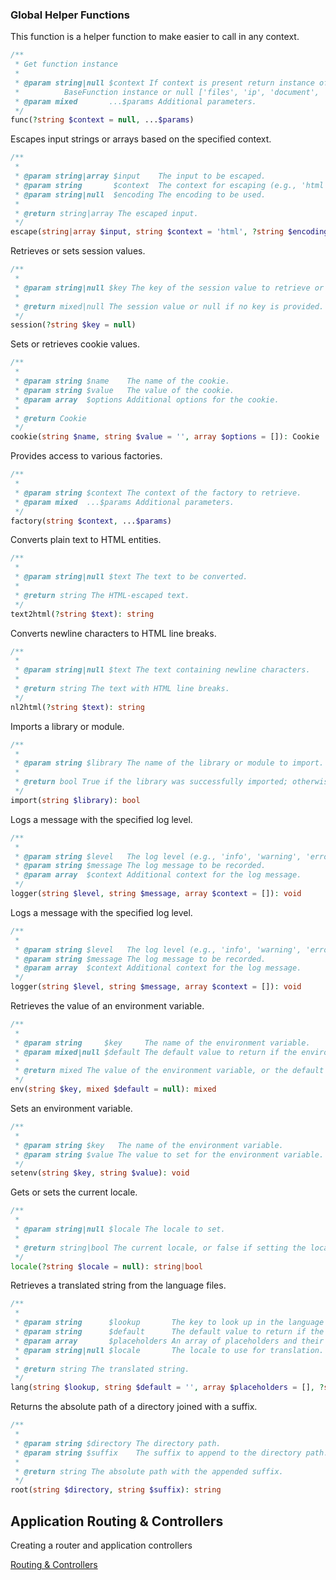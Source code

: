 ### Global Helper Functions

This function is a helper function to make easier to call in any context.

```php 
/**
 * Get function instance
 *
 * @param string|null $context If context is present return instance of specified context else return 
 *          BaseFunction instance or null ['files', 'ip', 'document', 'escape']
 * @param mixed       ...$params Additional parameters.
 */
func(?string $context = null, ...$params)
```

Escapes input strings or arrays based on the specified context.

```php 
/**
 *
 * @param string|array $input    The input to be escaped.
 * @param string       $context  The context for escaping (e.g., 'html').
 * @param string|null  $encoding The encoding to be used.
 *
 * @return string|array The escaped input.
 */
escape(string|array $input, string $context = 'html', ?string $encoding = null)
```

Retrieves or sets session values.

```php 
/**
 *
 * @param string|null $key The key of the session value to retrieve or set.
 *
 * @return mixed|null The session value or null if no key is provided.
 */
session(?string $key = null)
```

Sets or retrieves cookie values.

```php 
/**
 *
 * @param string $name    The name of the cookie.
 * @param string $value   The value of the cookie.
 * @param array  $options Additional options for the cookie.
 * 
 * @return Cookie
 */
cookie(string $name, string $value = '', array $options = []): Cookie
```

Provides access to various factories.

```php 
/**
 *
 * @param string $context The context of the factory to retrieve.
 * @param mixed  ...$params Additional parameters.
 */
factory(string $context, ...$params)
```

Converts plain text to HTML entities.

```php
/**
 *
 * @param string|null $text The text to be converted.
 *
 * @return string The HTML-escaped text.
 */
text2html(?string $text): string
```

 Converts newline characters to HTML line breaks.

```php 
/**
 *
 * @param string|null $text The text containing newline characters.
 *
 * @return string The text with HTML line breaks.
 */
nl2html(?string $text): string
```

Imports a library or module.

```php 
/**
 *
 * @param string $library The name of the library or module to import.
 *
 * @return bool True if the library was successfully imported; otherwise, false.
 */
import(string $library): bool
```

Logs a message with the specified log level.

```php 
/**
 *
 * @param string $level   The log level (e.g., 'info', 'warning', 'error').
 * @param string $message The log message to be recorded.
 * @param array  $context Additional context for the log message.
 */
logger(string $level, string $message, array $context = []): void
```

Logs a message with the specified log level.

```php
/**
 *
 * @param string $level   The log level (e.g., 'info', 'warning', 'error').
 * @param string $message The log message to be recorded.
 * @param array  $context Additional context for the log message.
 */
logger(string $level, string $message, array $context = []): void
```

Retrieves the value of an environment variable.

```php
/**
 *
 * @param string     $key     The name of the environment variable.
 * @param mixed|null $default The default value to return if the environment variable is not set.
 *
 * @return mixed The value of the environment variable, or the default value if not set.
 */
env(string $key, mixed $default = null): mixed
```

Sets an environment variable.
```php
/**
 *
 * @param string $key   The name of the environment variable.
 * @param string $value The value to set for the environment variable.
 */
setenv(string $key, string $value): void
```

Gets or sets the current locale.

```php
/**
 *
 * @param string|null $locale The locale to set.
 *
 * @return string|bool The current locale, or false if setting the locale failed.
 */
locale(?string $locale = null): string|bool
```

Retrieves a translated string from the language files.

```php
/**
 *
 * @param string      $lookup       The key to look up in the language files.
 * @param string      $default      The default value to return if the key is not found.
 * @param array       $placeholders An array of placeholders and their values for dynamic content.
 * @param string|null $locale       The locale to use for translation.
 *
 * @return string The translated string.
 */
lang(string $lookup, string $default = '', array $placeholders = [], ?string $locale = null): string
```

Returns the absolute path of a directory joined with a suffix.

```php
/**
 *
 * @param string $directory The directory path.
 * @param string $suffix    The suffix to append to the directory path.
 *
 * @return string The absolute path with the appended suffix.
 */
root(string $directory, string $suffix): string
```

## Application Routing & Controllers

Creating a router and application controllers

[Routing & Controllers](ROUTING.md)